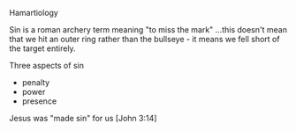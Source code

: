 Hamartiology

Sin is a roman archery term meaning "to miss the mark"
...this doesn't mean that we hit an outer ring rather than the bullseye - it means we fell short of the target entirely.


Three aspects of sin
- penalty
- power
- presence


Jesus was "made sin" for us
	[John 3:14]
